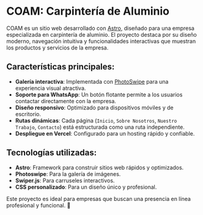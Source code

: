 # COAM: Carpintería de Aluminio

COAM es un sitio web desarrollado con [Astro](https://astro.build), diseñado para una empresa especializada en carpintería de aluminio. El proyecto destaca por su diseño moderno, navegación intuitiva y funcionalidades interactivas que muestran los productos y servicios de la empresa.

## Características principales:
- **Galería interactiva**: Implementada con [PhotoSwipe](https://photoswipe.com) para una experiencia visual atractiva.
- **Soporte para WhatsApp**: Un botón flotante permite a los usuarios contactar directamente con la empresa.
- **Diseño responsivo**: Optimizado para dispositivos móviles y de escritorio.
- **Rutas dinámicas**: Cada página (`Inicio`, `Sobre Nosotros`, `Nuestro Trabajo`, `Contacto`) está estructurada como una ruta independiente.
- **Despliegue en Vercel**: Configurado para un hosting rápido y confiable.

## Tecnologías utilizadas:
- **Astro**: Framework para construir sitios web rápidos y optimizados.
- **Photoswipe**: Para la galería de imágenes.
- **Swiper.js**: Para carruseles interactivos.
- **CSS personalizado**: Para un diseño único y profesional.

Este proyecto es ideal para empresas que buscan una presencia en línea profesional y funcional. 🚀